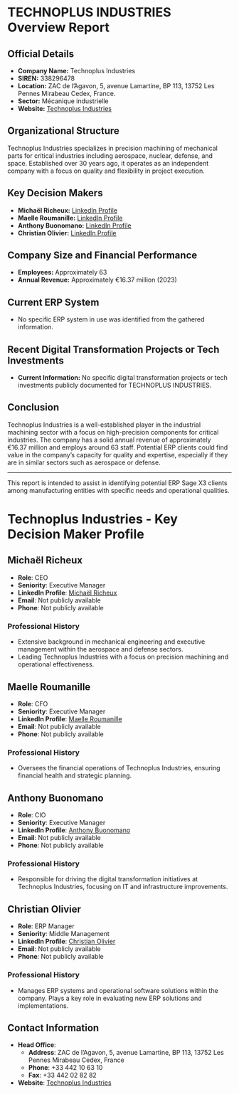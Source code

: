 # TECHNOPLUS INDUSTRIES Overview Report

## Official Details
- **Company Name:** Technoplus Industries
- **SIREN:** 338296478
- **Location:** ZAC de l’Agavon, 5, avenue Lamartine, BP 113, 13752 Les Pennes Mirabeau Cedex, France.
- **Sector:** Mécanique industrielle
- **Website:** [Technoplus Industries](https://technoplus-industries.com/)

## Organizational Structure
Technoplus Industries specializes in precision machining of mechanical parts for critical industries including aerospace, nuclear, defense, and space. Established over 30 years ago, it operates as an independent company with a focus on quality and flexibility in project execution.

## Key Decision Makers
- **Michaël Richeux:** [LinkedIn Profile](https://fr.linkedin.com/in/michael-richeux/en)
- **Maelle Roumanille:** [LinkedIn Profile](https://fr.linkedin.com/in/maelle-roumanille-a89a681a8)
- **Anthony Buonomano:** [LinkedIn Profile](https://fr.linkedin.com/in/anthony-buonomano-43b069193)
- **Christian Olivier:** [LinkedIn Profile](https://fr.linkedin.com/in/christianolivier2020/en)

## Company Size and Financial Performance
- **Employees:** Approximately 63
- **Annual Revenue:** Approximately €16.37 million (2023)
  
## Current ERP System
- No specific ERP system in use was identified from the gathered information.

## Recent Digital Transformation Projects or Tech Investments
- **Current Information:** No specific digital transformation projects or tech investments publicly documented for TECHNOPLUS INDUSTRIES.
  
## Conclusion
Technoplus Industries is a well-established player in the industrial machining sector with a focus on high-precision components for critical industries. The company has a solid annual revenue of approximately €16.37 million and employs around 63 staff. Potential ERP clients could find value in the company’s capacity for quality and expertise, especially if they are in similar sectors such as aerospace or defense.

---
This report is intended to assist in identifying potential ERP Sage X3 clients among manufacturing entities with specific needs and operational qualities.


# Technoplus Industries - Key Decision Maker Profile

## Michaël Richeux
- **Role**: CEO
- **Seniority**: Executive Manager
- **LinkedIn Profile**: [Michaël Richeux](https://fr.linkedin.com/in/michael-richeux/en)
- **Email**: Not publicly available
- **Phone**: Not publicly available

### Professional History
- Extensive background in mechanical engineering and executive management within the aerospace and defense sectors.
- Leading Technoplus Industries with a focus on precision machining and operational effectiveness.

## Maelle Roumanille
- **Role**: CFO
- **Seniority**: Executive Manager
- **LinkedIn Profile**: [Maelle Roumanille](https://fr.linkedin.com/in/maelle-roumanille-a89a681a8)
- **Email**: Not publicly available
- **Phone**: Not publicly available

### Professional History
- Oversees the financial operations of Technoplus Industries, ensuring financial health and strategic planning.

## Anthony Buonomano
- **Role**: CIO
- **Seniority**: Executive Manager
- **LinkedIn Profile**: [Anthony Buonomano](https://fr.linkedin.com/in/anthony-buonomano-43b069193)
- **Email**: Not publicly available
- **Phone**: Not publicly available

### Professional History
- Responsible for driving the digital transformation initiatives at Technoplus Industries, focusing on IT and infrastructure improvements.

## Christian Olivier
- **Role**: ERP Manager
- **Seniority**: Middle Management
- **LinkedIn Profile**: [Christian Olivier](https://fr.linkedin.com/in/christianolivier2020/en)
- **Email**: Not publicly available
- **Phone**: Not publicly available

### Professional History
- Manages ERP systems and operational software solutions within the company. Plays a key role in evaluating new ERP solutions and implementations.

## Contact Information
- **Head Office**:
  - **Address**: ZAC de l’Agavon, 5, avenue Lamartine, BP 113, 13752 Les Pennes Mirabeau Cedex, France
  - **Phone**: +33 442 10 63 10
  - **Fax**: +33 442 02 82 82
- **Website**: [Technoplus Industries](https://technoplus-industries.com/) 
```